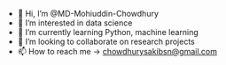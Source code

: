 - 👋 Hi, I’m @MD-Mohiuddin-Chowdhury
- 👀 I’m interested in data science 
- 🌱 I’m currently learning Python, machine learning
- 💞️ I’m looking to collaborate on research projects
- 📫 How to reach me -> chowdhurysakibsn@gmail.com 

<!---
MD-Mohiuddin-Chowdhury/MD-Mohiuddin-Chowdhury is a ✨ special ✨ repository because its `README.md` (this file) appears on your GitHub profile.
You can click the Preview link to take a look at your changes.
--->
